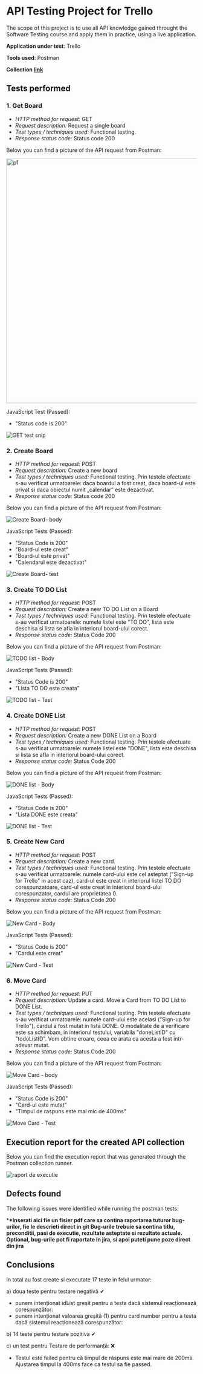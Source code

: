 # API Testing Project for Trello

The scope of this project is to use all API knowledge gained throught the Software Testing course and apply them in practice, using a live application.

<b>Application under test</b>: Trello

<b>Tools used</b>: Postman

<b>Collection [link](https://red-zodiac-950716-1.postman.co/workspace/CristinaTMTA11~b83ba4f1-693b-4f60-b0e3-f9b3cb38ffda/collection/30261120-c0975692-c837-4b40-afa0-836a003994d2?action=share&creator=30261120)</b>

## Tests performed

### 1. Get Board

- _HTTP method for request:_ GET
- _Request description:_ Request a single board
- _Test types / techniques used:_ Functional testing.
- _Response status code:_ Status code 200 

Below you can find a picture of the API request from Postman:<br>

<img width="647" alt="p1" src="https://github.com/CrisaIvan/Trello/assets/64869220/42f1f9a0-8b57-4001-8f85-79ea7fb18f4e">


JavaScript Test (Passed):

- "Status code is 200"

![GET test snip](https://github.com/CrisaIvan/Trello/assets/95541889/351b9f3a-baf0-4d51-aba2-4335ac7af345)



### 2. Create Board

- _HTTP method for request:_ POST
- _Request description:_ Create a new board
- _Test types / techniques used:_ Functional testing. Prin testele efectuate s-au verificat urmatoarele: daca boardul a fost creat, daca board-ul este privat si daca obiectul numit „calendar” este dezactivat.
- _Response status code:_ Status code 200

Below you can find a picture of the API request from Postman:<br>

![Create Board- body](https://github.com/CrisaIvan/Trello/assets/95541889/c8b44610-bb98-4223-bcc6-5a4cbe42b897)

JavaScript Tests (Passed):
- "Status Code is 200"
- "Board-ul este creat"
- "Board-ul este privat"
 - "Calendarul este dezactivat"
   
![Create Board- test](https://github.com/CrisaIvan/Trello/assets/95541889/ecb72fc3-69af-463f-8d9e-cca3e89cbee7)


### 3. Create TO DO List

- _HTTP method for request:_ POST
- _Request description:_ Create a new TO DO List on a Board
- _Test types / techniques used:_ Functional testing. Prin testele efectuate s-au verificat urmatoarele: numele listei este "TO DO", lista este deschisa si lista se afla in interiorul board-ului corect.
- _Response status code:_ Status Code 200

Below you can find a picture of the API request from Postman:<br>

![TODO list - Body](https://github.com/CrisaIvan/Trello/assets/95541889/5448d7f5-a432-408f-846d-7601ab05a027)


JavaScript Tests (Passed):
- "Status Code is 200"
- "Lista TO DO este creata"

![TODO list - Test](https://github.com/CrisaIvan/Trello/assets/95541889/ca031b1c-810c-4f1a-a26d-41ffc2d4a708)

### 4. Create DONE List

- _HTTP method for request:_ POST
- _Request description:_ Create a new DONE List on a Board
- _Test types / techniques used:_ Functional testing. Prin testele efectuate s-au verificat urmatoarele: numele listei este "DONE", lista este deschisa si lista se afla in interiorul board-ului corect.
- _Response status code:_ Status Code 200

Below you can find a picture of the API request from Postman:<br>

![DONE list - Body](https://github.com/CrisaIvan/Trello/assets/95541889/e3c478a2-b336-4135-a046-4aedcdc060ab)

JavaScript Tests (Passed):
- "Status Code is 200"
- "Lista DONE este creata"

![DONE list - Test](https://github.com/CrisaIvan/Trello/assets/95541889/865c856a-3fde-43f2-ba13-d0ebb2d92fe0)

### 5. Create New Card

- _HTTP method for request:_ POST
- _Request description:_ Create a new card. 
- _Test types / techniques used:_ Functional testing. Prin testele efectuate s-au verificat urmatoarele: numele card-ului este cel asteptat ("Sign-up for Trello" in acest caz), card-ul este creat in interiorul listei TO DO corespunzatoare, card-ul este creat in interiorul board-ului corespunzator, cardul are proprietatea 0.
- _Response status code:_ Status Code 200

Below you can find a picture of the API request from Postman:<br>

![New Card - Body](https://github.com/CrisaIvan/Trello/assets/95541889/3eec8ede-23b3-4a2b-a0a2-63b99c161d6a)


JavaScript Tests (Passed):
- "Status Code is 200"
- "Cardul este creat"
  
![New Card - Test](https://github.com/CrisaIvan/Trello/assets/95541889/9f6eaebe-07aa-4fe1-a697-4bca798177c6)

### 6. Move Card

- _HTTP method for request:_ PUT
- _Request description:_ Update a card. Move a Card from TO DO List to DONE List.
- _Test types / techniques used:_ Functional testing. Prin testele efectuate s-au verificat urmatoarele: numele card-ului este acelasi ("Sign-up for Trello"), cardul a fost mutat in lista DONE. O modalitate de a verificare este sa schimbam, in interiorul testului, variabila "doneListID" cu "todoListID". Vom obtine eroare, ceea ce arata ca acesta a fost intr-adevar mutat.
- _Response status code:_ Status Code 200

Below you can find a picture of the API request from Postman:<br>

![Move Card - body](https://github.com/CrisaIvan/Trello/assets/95541889/cfc47658-6eb1-4a07-bac7-8732576c98be)


JavaScript Tests (Passed):
- "Status Code is 200"
- "Card-ul este mutat"
- "Timpul de raspuns este mai mic de 400ms"

![Move Card - Test](https://github.com/CrisaIvan/Trello/assets/95541889/6e999079-9258-421d-8143-9cf2a03ba7e4)


</ol>

<h2>Execution report for the created API collection </h2>

Below you can find the execution report that was generated through the Postman collection runner. <br>


![raport de executie](https://github.com/CrisaIvan/Trello/assets/95541889/2b0eb64f-08af-4b1b-be04-788dfb5fec01)


<h2>Defects found</h2>

The following issues were identified while running the postman tests:<br>

\***\*Inserati aici fie un fisier pdf care sa contina raportarea tuturor bug-urilor, fie le descrieti direct in git
Bug-urile trebuie sa contina titlu, preconditii, pasi de executie, rezultate asteptate si rezultate actuale.
Optional, bug-urile pot fi raportate in jira, si apoi puteti pune poze direct din jira**

<h2>Conclusions</h2>
In total au fost create si executate 17 teste in felul urmator: 

a) doua  teste pentru testare negativă  &#10004;
- punem intenționat idList greșit pentru a testa dacă sistemul reacționează corespunzător:
- punem intenționat valoarea greșită (1) pentru card number pentru a testa dacă sistemul reacționează corespunzător:

b) 14 teste pentru testare pozitiva &#10004;

c) un test pentru Testare de performanță: &#x274c;
- Testul este failed pentru că timpul de răspuns este mai mare de 200ms. Ajustarea timpul la 400ms face ca testul sa fie passed.
